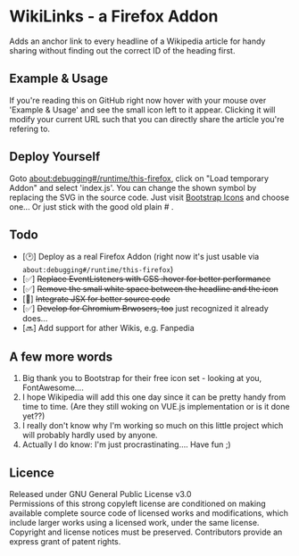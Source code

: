 # WikiLinks - a Firefox Addon
Adds an anchor link to every headline of a Wikipedia article for handy sharing without finding out the correct ID of the heading first.

## Example & Usage
If you're reading this on GitHub right now hover with your mouse over 'Example & Usage' and see the small icon left to it appear.
Clicking it will modify your current URL such that you can directly share the article you're refering to.

## Deploy Yourself
Goto <a href="about:debugging#/runtime/this-firefox">about:debugging#/runtime/this-firefox</a>, click on "Load temporary Addon" and select 'index.js'.
You can change the shown symbol by replacing the SVG in the source code. Just visit <a href="https://icons.getbootstrap.com/">Bootstrap Icons</a> and choose one... Or just stick with the good old plain # .

## Todo
* [🕑] Deploy as a real Firefox Addon (right now it's just usable via `about:debugging#/runtime/this-firefox`)
* [✅] ~~Replace EventListeners with CSS :hover for better performance~~
* [✅] ~~Remove the small white space between the headline and the icon~~
* [💨] ~~Integrate JSX for better source code~~
* [✅] ~~Develop for Chromium Brwosers, too~~ just recognized it already does...
* [🔜] Add support for ather Wikis, e.g. Fanpedia

## A few more words
1. Big thank you to Bootstrap for their free icon set - looking at you, FontAwesome....
2. I hope Wikipedia will add this one day since it can be pretty handy from time to time. (Are they still woking on VUE.js implementation or is it done yet??)
3. I really don't know why I'm working so much on this little project which will probably hardly used by anyone. 
4. Actually I do know: I'm just procrastinating.... Have fun ;)

## Licence
Released under GNU General Public License v3.0
</br>
Permissions of this strong copyleft license are conditioned on making available complete source code of licensed works and modifications, which include larger works using a licensed work, under the same license. Copyright and license notices must be preserved. Contributors provide an express grant of patent rights. 